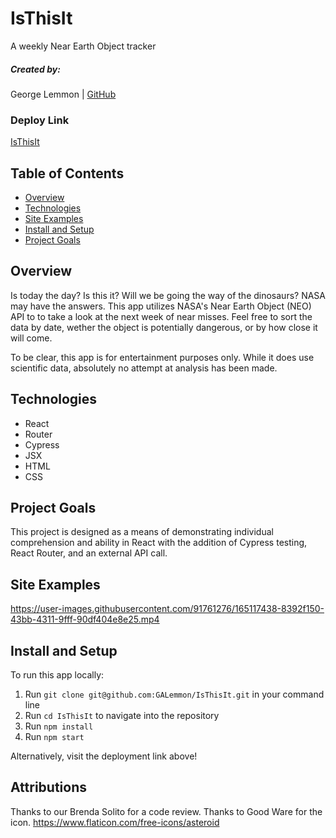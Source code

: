 # IsThisIt

A weekly Near Earth Object tracker

##### Created by:

George Lemmon | [GitHub](https://github.com/GALemmon)

### Deploy Link

[IsThisIt](https://is-this-it.netlify.app/)

## Table of Contents

- [Overview](#overview)
- [Technologies](#technologies)
- [Site Examples](#screenshots)
- [Install and Setup](#Install)
- [Project Goals](#Goals)

## Overview
Is today the day?   Is this it?   Will we be going the way of the dinosaurs?   NASA may have the answers.  This app utilizes NASA's Near Earth Object (NEO) API to to take a look at the next week of near misses.  Feel free to sort the data by date, wether the object is potentially dangerous, or by how close it will come.

To be clear, this app is for entertainment purposes only.  While it does use scientific data, absolutely no attempt at analysis has been made.

## Technologies

- React
- Router
- Cypress
- JSX
- HTML
- CSS

## Project Goals

This project is designed as a means of demonstrating individual comprehension and ability in React with the addition of Cypress testing, React Router, and an external API call.

## Site Examples

https://user-images.githubusercontent.com/91761276/165117438-8392f150-43bb-4311-9fff-90df404e8e25.mp4

## Install and Setup

To run this app locally:

1. Run `git clone git@github.com:GALemmon/IsThisIt.git` in your command line
2. Run `cd IsThisIt` to navigate into the repository
3. Run `npm install`
4. Run `npm start`

Alternatively, visit the deployment link above!

## Attributions

Thanks to our Brenda Solito for a code review.
Thanks to Good Ware for the icon. https://www.flaticon.com/free-icons/asteroid
